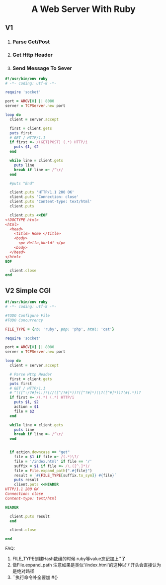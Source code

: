 # <center> A Web Server With Ruby </center>

## V1
1. ### Parse Get/Post
2. ### Get Http Header
3. ### Send Message To Sever

```ruby
#!/usr/bin/env ruby
# -*- coding: utf-8 -*-

require 'socket'

port = ARGV[0] || 8080
server = TCPServer.new port

loop do
  client = server.accept

  first = client.gets
  puts first
  # GET / HTTP/1.1
  if first =~ /(GET|POST) (.*) HTTP/i
    puts $1, $2
  end

  while line = client.gets
    puts line
    break if line =~ /^\r/
  end

  #puts "End"

  client.puts 'HTTP/1.1 200 OK'
  client.puts 'Connection: close'
  client.puts 'Content-type: text/html'
  client.puts

  client.puts <<EOF
<!DOCTYPE html>
<html>
  <head>
    <title> Home </title>
    <body>
      <p> Hello,World! </p>
    <body>
  </head>
</html>
EOF

  client.close
end

```

## V2 Simple CGI

```ruby
#!/usr/bin/env ruby
# -*- coding: utf-8 -*-

#TODO Configure File
#TODO Concurrency

FILE_TYPE = {rb: 'ruby', php: 'php', html: 'cat'}

require 'socket'

port = ARGV[0] || 8080
server = TCPServer.new port

loop do
  client = server.accept

  # Parse Http Header
  first = client.gets
  puts first
  # GET / HTTP/1.1
  # ^(([^:/?#]+):)?(//([^/?#]*))?([^?#]*)(\?([^#]*))?(#(.*))?
  if first =~ /(.*) (.*) HTTP/i
    puts $1, $2
    action = $1
    file = $2
  end

  while line = client.gets
    puts line
    break if line =~ /^\r/
  end


  if action.downcase == "get"
    file = $1 if file =~ /(.*)\?/
    file = '/index.html' if file == '/'
    suffix = $1 if file =~ /\.([^.]*)/
    file = File.expand_path(".#{file}")
    result = `#{FILE_TYPE[suffix.to_sym]} #{file}`
    puts result
    client.puts <<HEADER
HTTP/1.1 200 OK
Connection: close
Content-type: text/html

HEADER

  client.puts result
  end

  client.close

end
```
FAQ:
1. FILE_TYPE创建Hash数组的时候 ruby等value忘记加上''了
2. 做File.expand_path 注意如果是类似'/index.html'的这种以'/'开头会直接认为是绝对路径
3. ``执行命令补全要加 #{}
